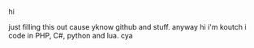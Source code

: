 hi

just filling this out cause yknow github and stuff. anyway hi i'm koutch i code in PHP, C#, python and lua. cya
